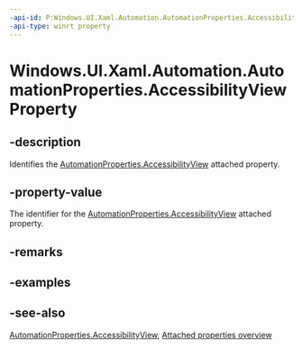 ```yaml
---
-api-id: P:Windows.UI.Xaml.Automation.AutomationProperties.AccessibilityViewProperty
-api-type: winrt property
---
```


<!-- Property syntax
public Windows.UI.Xaml.DependencyProperty AccessibilityViewProperty { get; }
-->

# Windows.UI.Xaml.Automation.AutomationProperties.AccessibilityViewProperty

## -description
Identifies the [AutomationProperties.AccessibilityView](automationproperties_accessibilityview.md) attached property.



## -property-value
The identifier for the [AutomationProperties.AccessibilityView](automationproperties_accessibilityview.md) attached property.

## -remarks

## -examples

## -see-also

[AutomationProperties.AccessibilityView](automationproperties_accessibilityview.md), [Attached properties overview](/windows/uwp/xaml-platform/attached-properties-overview)
